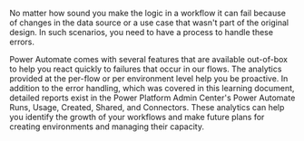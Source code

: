 No matter how sound you make the logic in a workflow it can fail because of changes in the data source or a use case that wasn't part of the original design. In such scenarios, you need to have a process to handle these errors.

Power Automate comes with several features that are available out-of-box to help you react quickly to failures that occur in our flows. The analytics provided at the per-flow or per environment level help you be proactive. In addition to the error handling, which was covered in this learning document, detailed reports exist in the Power Platform Admin Center's Power Automate Runs, Usage, Created, Shared, and Connectors. These analytics can help you identify the growth of your workflows and make future plans for creating environments and managing their capacity.

